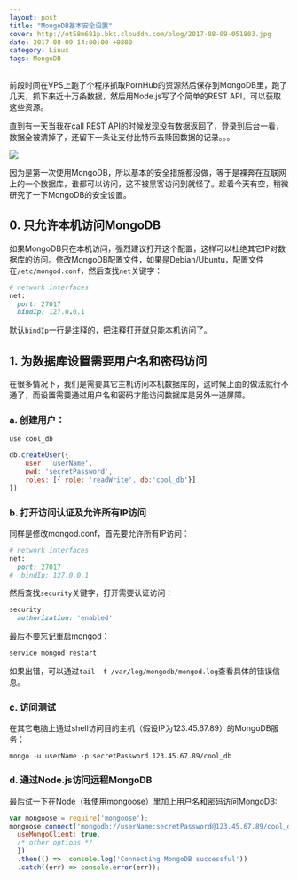 ```yaml
---
layout: post
title: "MongoDB基本安全设置"
cover: http://ot58m681p.bkt.clouddn.com/blog/2017-08-09-051803.jpg
date: 2017-08-09 14:00:00 +0800
category: Linux
tags: MongoDB
---
```


前段时间在VPS上跑了个程序抓取PornHub的资源然后保存到MongoDB里，跑了几天，抓下来近十万条数据，然后用Node.js写了个简单的REST API，可以获取这些资源。

直到有一天当我在call REST API的时候发现没有数据返回了，登录到后台一看，数据全被清掉了，还留下一条让支付比特币去赎回数据的记录。。。

![](http://ot58m681p.bkt.clouddn.com/blog/2017-08-09-151209.jpg)

因为是第一次使用MongoDB，所以基本的安全措施都没做，等于是裸奔在互联网上的一个数据库，谁都可以访问，这不被黑客访问到就怪了。趁着今天有空，稍微研究了一下MongoDB的安全设置。

## 0. 只允许本机访问MongoDB

如果MongoDB只在本机访问，强烈建议打开这个配置，这样可以杜绝其它IP对数据库的访问。修改MongoDB配置文件，如果是Debian/Ubuntu，配置文件在`/etc/mongod.conf`，然后查找`net`关键字：

```ruby
# network interfaces
net:
  port: 27017
  bindIp: 127.0.0.1
```

默认`bindIp`一行是注释的，把注释打开就只能本机访问了。

## 1. 为数据库设置需要用户名和密码访问

在很多情况下，我们是需要其它主机访问本机数据库的，这时候上面的做法就行不通了，而设置需要通过用户名和密码才能访问数据库是另外一道屏障。

### a. 创建用户：

```javascript
use cool_db

db.createUser({
    user: 'userName',
    pwd: 'secretPassword',
    roles: [{ role: 'readWrite', db:'cool_db'}]
})
```

### b. 打开访问认证及允许所有IP访问

同样是修改mongod.conf，首先要允许所有IP访问：

```ruby
# network interfaces
net:
  port: 27017
#  bindIp: 127.0.0.1
```

然后查找`security`关键字，打开需要认证访问：

```ruby
security:
  authorization: 'enabled'
```

最后不要忘记重启mongod：

```c
service mongod restart
```

如果出错，可以通过`tail -f /var/log/mongodb/mongod.log`查看具体的错误信息。

### c. 访问测试

在其它电脑上通过shell访问目的主机（假设IP为123.45.67.89）的MongoDB服务：

```shell
mongo -u userName -p secretPassword 123.45.67.89/cool_db
```

### d. 通过Node.js访问远程MongoDB

最后试一下在Node（我使用mongoose）里加上用户名和密码访问MongoDB:

```javascript
var mongoose = require('mongoose');
mongoose.connect('mongodb://userName:secretPassword@123.45.67.89/cool_db', {
  useMongoClient: true,
  /* other options */
  })
  .then(() =>  console.log('Connecting MongoDB successful'))
  .catch((err) => console.error(err));
```

